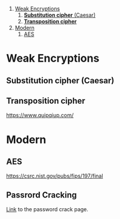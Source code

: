 1. [Weak Encryptions](#Weak%20Encryptions)
	1. [**Substitution cipher** (Caesar)](#**Substitution%20cipher**%20(Caesar))
	1. [**Transposition cipher**](#**Transposition%20cipher**)
1. [Modern](#Modern)
	1. [AES](#AES)
# Weak Encryptions

## **Substitution cipher** (Caesar)

## **Transposition cipher**

https://www.quipqiup.com/

# Modern

## AES

https://csrc.nist.gov/pubs/fips/197/final



## Passrord Cracking 
[Link](Password%20crack.md) to the password crack page.